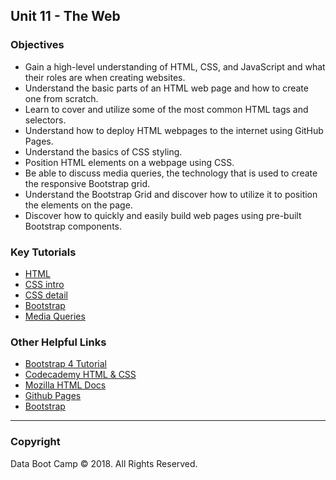 ## Unit 11 - The Web

### Objectives

* Gain a high-level understanding of HTML, CSS, and JavaScript and what their roles are when creating websites.
* Understand the basic parts of an HTML web page and how to create one from scratch.
* Learn to cover and utilize some of the most common HTML tags and selectors.
* Understand how to deploy HTML webpages to the internet using GitHub Pages.
* Understand the basics of CSS styling.
* Position HTML elements on a webpage using CSS.
* Be able to discuss media queries, the technology that is used to create the responsive Bootstrap grid.
* Understand the Bootstrap Grid and discover how to utilize it to position the elements on the page.
* Discover how to quickly and easily build web pages using pre-built Bootstrap components.

### Key Tutorials
* [HTML](https://www.w3schools.com/html/)
* [CSS intro](https://www.w3schools.com/html/html_css.asp)
* [CSS detail](https://www.w3schools.com/css/default.asp)
* [Bootstrap](https://getbootstrap.com/)
* [Media Queries](https://getbootstrap.com/docs/5.0/layout/breakpoints/#media-queries)

### Other Helpful Links

* [Bootstrap 4 Tutorial](https://scrimba.com/g/gbootstrap4)
* [Codecademy HTML & CSS](https://www.codecademy.com/learn/web)
* [Mozilla HTML Docs](https://developer.mozilla.org/en-US/docs/Web/HTML)
* [Github Pages](https://pages.github.com/)
* [Bootstrap](https://getbootstrap.com/)

- - -

### Copyright

Data Boot Camp © 2018. All Rights Reserved.
